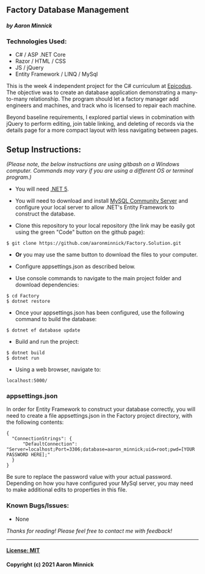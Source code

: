 ## Factory Database Management
#### _by Aaron Minnick_

### Technologies Used:
* C# / ASP .NET Core
* Razor / HTML / CSS
* JS / jQuery
* Entity Framework / LINQ / MySql

This is the week 4 independent project for the C# curriculum at [Epicodus](https://www.epicodus.com). The objective was to create an database application demonstrating a many-to-many relationship. The program should let a factory manager add engineers and machines, and track who is licensed to repair each machine.

Beyond baseline requirements, I explored partial views in cobmination with jQuery to perform editing, join table linking, and deleting of records via the details page for a more compact layout with less navigating between pages.

## Setup Instructions:
_(Please note, the below instructions are using gitbash on a Windows computer. Commands may vary if you are using a different OS or terminal program.)_
* You will need [.NET 5](https://dotnet.microsoft.com/en-us/download/dotnet/5.0).

* You will need to download and install [MySQL Community Server](https://dev.mysql.com/downloads/) and configure your local server to allow .NET's Entity Framework to construct the database.

* Clone this repository to your local repository (the link may be easily got using the green "Code" button on the github page):
```
$ git clone https://github.com/aaronminnick/Factory.Solution.git
```
* **Or** you may use the same button to download the files to your computer.

* Configure appsettings.json as described below.

* Use console commands to navigate to the main project folder and download dependencies:
```
$ cd Factory
$ dotnet restore
```
* Once your appsettings.json has been configured, use the following command to build the database:
```
$ dotnet ef database update
```
* Build and run the project:
```
$ dotnet build
$ dotnet run
```
* Using a web browser, navigate to:
```
localhost:5000/
```

### appsettings.json
In order for Entity Framework to construct your database correctly, you will need to create a file appsettings.json in the Factory project directory, with the following contents:

```
{
  "ConnectionStrings": {
      "DefaultConnection": "Server=localhost;Port=3306;database=aaron_minnick;uid=root;pwd=[YOUR PASSWORD HERE];"
  }
}
```
Be sure to replace the password value with your actual password. Depending on how you have configured your MySql server, you may need to make additional edits to properties in this file.

### Known Bugs/Issues:
* None

_Thanks for reading! Please feel free to contact me with feedback!_
***
#### [License: MIT](https://opensource.org/licenses/MIT)
#### Copyright (c) 2021 Aaron Minnick

